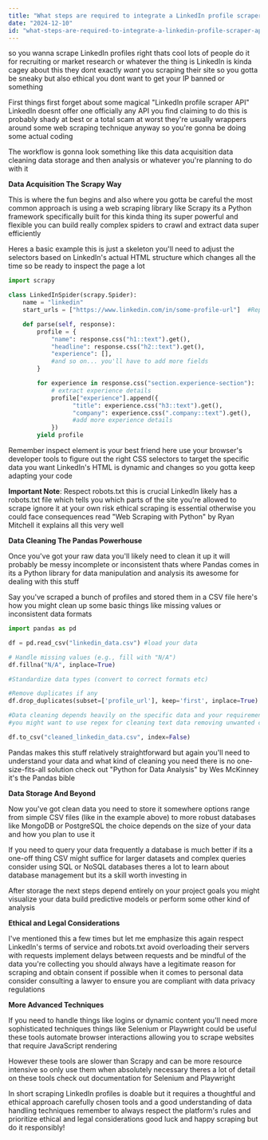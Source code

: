 ```yaml
---
title: "What steps are required to integrate a LinkedIn profile scraper API into a developer’s workflow efficiently?"
date: "2024-12-10"
id: "what-steps-are-required-to-integrate-a-linkedin-profile-scraper-api-into-a-developers-workflow-efficiently"
---
```


 so you wanna scrape LinkedIn profiles right thats cool  lots of people do it for recruiting or market research or whatever  the thing is LinkedIn is kinda cagey about this  they dont exactly *want* you scraping their site  so you gotta be sneaky but also ethical  you dont want to get your IP banned or something

First things first forget about some magical "LinkedIn profile scraper API"  LinkedIn doesnt offer one officially  any API you find claiming to do this is probably shady at best or a total scam at worst  they're usually wrappers around some web scraping technique anyway  so you're gonna be doing some actual coding

The workflow is gonna look something like this  data acquisition data cleaning data storage and then analysis or whatever you're planning to do with it

**Data Acquisition The Scrapy Way**

This is where the fun begins and also where you gotta be careful  the most common approach is using a web scraping library like Scrapy  its a Python framework specifically built for this kinda thing  its super powerful and flexible  you can build really complex spiders to crawl and extract data super efficiently

Heres a basic example  this is just a skeleton  you'll need to adjust the selectors based on LinkedIn's actual HTML structure which changes all the time so be ready to inspect the page a lot


```python
import scrapy

class LinkedInSpider(scrapy.Spider):
    name = "linkedin"
    start_urls = ["https://www.linkedin.com/in/some-profile-url"]  #Replace with your target URL

    def parse(self, response):
        profile = {
            "name": response.css("h1::text").get(),
            "headline": response.css("h2::text").get(),
            "experience": [],
            #and so on... you'll have to add more fields
        }

        for experience in response.css("section.experience-section"):
            # extract experience details
            profile["experience"].append({
                  "title": experience.css("h3::text").get(),
                  "company": experience.css(".company::text").get(),
                  #add more experience details
            })
        yield profile

```

Remember  inspect element is your best friend here  use your browser's developer tools to figure out the right CSS selectors to target the specific data you want  LinkedIn's HTML is dynamic and changes so you gotta keep adapting your code

**Important Note**:  Respect robots.txt  this is crucial  LinkedIn likely has a robots.txt file which tells you which parts of the site you're allowed to scrape  ignore it at your own risk  ethical scraping is essential  otherwise you could face consequences  read  "Web Scraping with Python" by Ryan Mitchell  it explains all this very well


**Data Cleaning The Pandas Powerhouse**

Once you've got your raw data you'll likely need to clean it up  it will probably be messy  incomplete or inconsistent  thats where Pandas comes in  its a Python library for data manipulation and analysis  its awesome for dealing with this stuff

Say you've scraped a bunch of profiles and stored them in a CSV file  here's how you might clean up some basic things like missing values or inconsistent data formats


```python
import pandas as pd

df = pd.read_csv("linkedin_data.csv") #load your data

# Handle missing values (e.g., fill with "N/A")
df.fillna("N/A", inplace=True)

#Standardize data types (convert to correct formats etc)

#Remove duplicates if any
df.drop_duplicates(subset=['profile_url'], keep='first', inplace=True)  #example based on a unique identifier

#Data cleaning depends heavily on the specific data and your requirements
#you might want to use regex for cleaning text data removing unwanted characters etc

df.to_csv("cleaned_linkedin_data.csv", index=False)

```


Pandas makes this stuff relatively straightforward  but again you'll need to understand your data and what kind of cleaning you need  there is no one-size-fits-all solution  check out "Python for Data Analysis" by Wes McKinney  it's the Pandas bible


**Data Storage And Beyond**

Now you've got clean data  you need to store it somewhere  options range from simple CSV files (like in the example above) to more robust databases like MongoDB or PostgreSQL  the choice depends on the size of your data and how you plan to use it

If you need to query your data frequently a database is much better  if its a one-off thing CSV might suffice   for larger datasets and complex queries consider using SQL or NoSQL databases  theres a lot to learn about database management but its a skill worth investing in

After storage  the next steps depend entirely on your project goals  you might visualize your data  build predictive models  or perform some other kind of analysis


**Ethical and Legal Considerations**

I've mentioned this a few times but let me emphasize this again  respect LinkedIn's terms of service and robots.txt  avoid overloading their servers with requests  implement delays between requests  and be mindful of the data you're collecting  you should always have a legitimate reason for scraping and obtain consent if possible when it comes to personal data  consider consulting a lawyer to ensure you are compliant with data privacy regulations


**More Advanced Techniques**

If you need to handle things like logins or dynamic content you'll need more sophisticated techniques  things like Selenium or Playwright could be useful  these tools automate browser interactions  allowing you to scrape websites that require JavaScript rendering

However these tools are slower than Scrapy and can be more resource intensive  so only use them when absolutely necessary  theres a lot of detail on these tools  check out documentation for Selenium and Playwright


In short scraping LinkedIn profiles is doable but it requires a thoughtful and ethical approach  carefully chosen tools and a good understanding of data handling techniques  remember to always respect the platform's rules and prioritize ethical and legal considerations  good luck and happy scraping  but do it responsibly!
